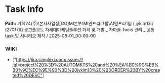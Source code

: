 # Task Info

**Path:** 카페24(주)\본사사업장\[CG]MI본부\MI인프라그룹\AI인프라1팀 / jykim13 / [270176] 광고풀오토 차세대마케팅솔루션 기획 및 개발 _ 차마솔 Tools 관리 _ 공통 task 및 시나리오 제작 / 2025-08-01_00-00-00

### WIKI
- ["https://jira.simplexi.com/issues/?jql=project%20%3D%20AUTOMKTS%20and%20%EA%B0%9C%EB%B0%9C%EC%9E%90%3D%20jykim13%20%20ORDER%20BY%20created%20DESC"]

